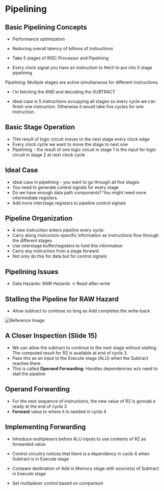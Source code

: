 # Pipelining

## Basic Pipelining Concepts

- Performance optimization
- Reducing overall latency of billions of instructions

- Take 5 stages of RISC Processor and Pipelining

- Every clock signal you have an instruction to fetch to put into 5 stage pipelining

Pipelining: Multiple stages are active simultaneous for different instructions.

- I'm fetching the AND and decoding the SUBTRACT

- Ideal case is 5 instructions occupying all stages so every cycle we can finish one instruction. Otherwise it would take
five cycles for one instruction.

## Basic Stage Operation

- THe result of logic circuit moves to the next stage every clock edge
- Every clock cycle we want to move the stage to next one
- Pipelining - the result of one logic circuit in stage 1 is the input for logic circuit in stage 2 at next clock cycle

## Ideal Case

- Ideal case in pipelining - you want to go through all five stages
- You need to generate control signals for every stage
- Do we have enough data path components? You might need more intermediate registers.
- Add more interstage registers to pipeline control signals

## Pipeline Organization

- A new instruction enters pipeline every cycle.
- Carry along instruction-specific information as instructions flow through the different stages
- Use interstage buffer/registers to hold this information
- Carry any instruction from a stage forward
- Not only do this for data but for control signals

## Pipelining Issues

- Data Hazards: RAW Hazards -> Read-after-write

## Stalling the Pipeline for RAW Hazard

- Allow subtract to continue so long as Add completes the write-back

![Reference Image](http://people.engr.ncsu.edu/efg/521/s06/common/lectures/notes/lec18_files/image003.gif)

## A Closer Inspection (Slide 15)

- We can allow the subtract to continue to the next stage without stalling. The computed result for R2 is available at end of cycle 3.
- Pass this as an input to the Execute stage (ALU) when the Subtract reaches there.
- This is called **Operand Forwarding**: Handles dependencies w/o need to stall the pipeline

## Operand Forwarding

- For the next sequence of instructions, the new value of R2 is gonnab e ready at the end of cycle 3
- **Forward** value to where it is needed in cycle 4

## Implementing Forwarding

- Introduce multiplexers before ALU inputs to use contents of RZ as forwarded value

- Control circuitry notices that there is a dependency in cycle 4 when Subtract is in Execute stage

- Compare destination of Add in Memory stage with source(s) of Subtract in Execute stage

- Set multiplexer control based on comparison



